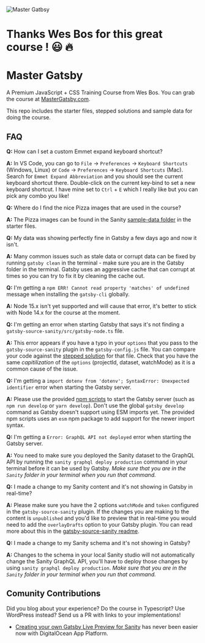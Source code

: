 ![Master Gatbsy](https://res.cloudinary.com/wesbos/image/upload/c_scale,q_auto,w_1600/v1600356131/GAT-social-share_rxvhdg.png)

# Thanks Wes Bos for this great course ! 😃 🔥

# Master Gatsby

A Premium JavaScript + CSS Training Course from Wes Bos. You can grab the course at [MasterGatsby.com](https://mastergatsby.com).

This repo includes the starter files, stepped solutions and sample data for doing the course.

## FAQ

**Q:** How can I set a custom Emmet expand keyboard shortcut?

**A:** In VS Code, you can go to `File` -> `Preferences` -> `Keyboard Shortcuts` (Windows, Linux) or `Code` -> `Preferences` -> `Keyboard Shortcuts` (Mac). Search for `Emmet Expand Abbreviation` and you should see the current keyboard shortcut there. Double-click on the current key-bind to set a new keyboard shortcut. I have mine set to `Ctrl` + `E` which I really like but you can pick any combo you like!

**Q:** Where do I find the nice Pizza images that are used in the course?

**A:** The Pizza images can be found in the Sanity [sample-data folder](https://github.com/wesbos/master-gatsby/tree/master/starter-files/sanity/sample-data/nice-pizza-pics) in the starter files.

**Q:** My data was showing perfectly fine in Gatsby a few days ago and now it isn't.

**A:** Many common issues such as stale data or corrupt data can be fixed by running `gatsby clean` in the terminal - make sure you are in the Gatsby folder in the terminal. Gatsby uses an aggressive cache that can corrupt at times so you can try to fix it by cleaning the cache out.

**Q:** I'm getting a `npm ERR! Cannot read property 'matches' of undefined` message when installing the `gatsby-cli` globally.

**A:** Node 15.x isn't yet supported and will cause that error, it's better to stick with Node 14.x for the course at the moment.

**Q:** I'm getting an error when starting Gatsby that says it's not finding a `gatsby-source-sanity/src/gatsby-node.ts` file.

**A:** This error appears if you have a typo in your `options` that you pass to the `gatsby-source-sanity` plugin in the `gatsby-config.js` file. You can compare your code against the [stepped solution](https://github.com/wesbos/master-gatsby/blob/master/stepped-solutions/17/gatsby-config.js) for that file. Check that you have the same _capitilization_ of the `options` (projectId, dataset, watchMode) as it is a common cause of the issue.

**Q:** I'm getting a `import dotenv from 'dotenv'; SyntaxError: Unexpected identifier` error when starting the Gatsby server.

**A:** Please use the provided [npm scripts](https://github.com/wesbos/master-gatsby/blob/master/starter-files/gatsby/package.json#L7) to start the Gatsby server (such as `npm run develop` or `yarn develop`). Don't use the global `gatsby develop` command as Gatsby doesn't support using ESM imports yet. The provided npm scripts uses an `esm` npm package to add support for the newer import syntax.

**Q:** I'm getting a `Error: GraphQL API not deployed` error when starting the Gatsby server.

**A:** You need to make sure you deployed the Sanity dataset to the GraphQL API by running the `sanity graphql deploy production` command in your terminal before it can be used by Gatsby. _Make sure that you are in the `Sanity` folder in your terminal when you run that command._

**Q:** I made a change to my Sanity content and it's not showing in Gatsby in real-time?

**A:** Please make sure you have the 2 options `watchMode` and `token` configured in the `gatsby-source-sanity` plugin. If the changes you are making to the content is `unpublished` and you'd like to preview that in real-time you would need to add the `overlayDrafts` option to your Gatsby plugin. You can read more about this in the [gatsby-source-sanity readme](https://github.com/sanity-io/gatsby-source-sanity#preview-of-unpublished-content).

**Q:** I made a change to my Sanity schema and it's not showing in Gatsby?

**A:** Changes to the schema in your local Sanity studio will not automatically change the Sanity GraphQL API, you'll have to deploy those changes by using `sanity graphql deploy production`. _Make sure that you are in the `Sanity` folder in your terminal when you run that command._

## Comunity Contributions

Did you blog about your experience? Do the course in Typescript? Use WordPress instead? Send us a PR with links to your implementations!

- [Creating your own Gatsby Live Preview for Sanity](https://www.simeongriggs.dev/roll-your-own-gatsby-live-preview-for-sanity) has never been easier now with DigitalOcean App Platform.